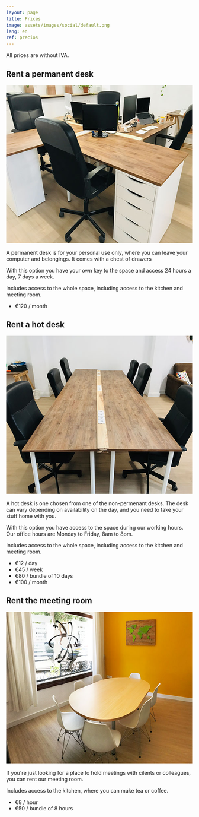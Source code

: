 ```yaml
---
layout: page
title: Prices
image: assets/images/social/default.png
lang: en
ref: precios
---
```


<p class="iva-noticia">All prices are without IVA.</p>

<div class="servicio escritorio-fijo">
  <div>
    <h2>Rent a permanent desk</h2>
    <img
      src="/assets/images/escritorio-fijo.jpg"
      srcset="/assets/images/escritorio-fijo@2x.jpg 2x"
      alt="Permanent desk"
      height="426"
      width="568"
      loading="lazy"
    />
    <p>
      A permanent desk is for your personal use only, where you can leave your computer and belongings. It comes with a chest of drawers
    </p>
    <p>With this option you have your own key to the space and access 24 hours a day, 7 days a week.</p>
    <p class="servicio-incluye">
      Includes access to the whole space, including access to the kitchen and meeting room.
    </p>
    <ul>
      <li>€120 / month</li>
    </ul>
  </div>
</div>

<div class="servicio hot-desk">
  <div>
    <h2>Rent a hot desk</h2>
    <img
      src="/assets/images/hot-desks.jpg"
      srcset="/assets/images/hot-desks@2x.jpg 2x"
      alt="Hot desks"
      height="426"
      width="568"
      loading="lazy"
    />
    <p>
      A hot desk is one chosen from one of the non-permenant desks. The desk can vary depending on availability on the day, and you need to take your stuff home with you.
    </p>
    <p>
      With this option you have access to the space during our working hours. Our office hours are Monday to Friday, 8am to 8pm.
    </p>
    <p class="servicio-incluye">
      Includes access to the whole space, including access to the kitchen and meeting room.
    </p>
    <ul>
      <li>€12 / day</li>
      <li>€45 / week</li>
      <li>€80 / bundle of 10 days</li>
      <li>€100 / month</li>
    </ul>
  </div>
</div>

<div class="servicio sala-de-reuniones">
  <div>
    <h2>Rent the meeting room</h2>
    <img
      src="/assets/images/sala-de-reuniones.jpg"
      srcset="/assets/images/sala-de-reuniones@2x.jpg 2x"
      alt="Meeting room"
      height="408"
      width="568"
      loading="lazy"
    />
    <p>
      If you're just looking for a place to hold meetings with cilents or colleagues, you can rent our meeting room.
    </p>
    <p class="servicio-incluye">Includes access to the kitchen, where you can make tea or coffee.</p>
    <ul>
      <li>€8 / hour</li>
      <li>€50 / bundle of 8 hours</li>
    </ul>
  </div>
</div>
